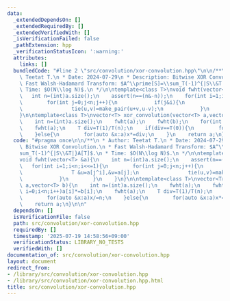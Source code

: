 ```yaml
---
data:
  _extendedDependsOn: []
  _extendedRequiredBy: []
  _extendedVerifiedWith: []
  _isVerificationFailed: false
  _pathExtension: hpp
  _verificationStatusIcon: ':warning:'
  attributes:
    links: []
  bundledCode: "#line 2 \"src/convolution/xor-convolution.hpp\"\n\n/**\n * Author:\
    \ Teetat T.\n * Date: 2024-07-29\n * Description: Bitwise XOR Convolution.\n *\
    \ Fast Walsh-Hadamard Transform: $A^\\prime[S]=\\sum_T(-1)^{|S\\&T|}A[T]$.\n *\
    \ Time: $O(N\\log N)$.\n */\n\ntemplate<class T>\nvoid fwht(vector<T> &a){\n \
    \   int n=(int)a.size();\n    assert(n==(n&-n));\n    for(int i=1;i<n;i<<=1){\n\
    \        for(int j=0;j<n;j++){\n            if(j&i){\n                T &u=a[j^i],&v=a[j];\n\
    \                tie(u,v)=make_pair(u+v,u-v);\n            }\n        }\n    }\n\
    }\n\ntemplate<class T>\nvector<T> xor_convolution(vector<T> a,vector<T> b){\n\
    \    int n=(int)a.size();\n    fwht(a);\n    fwht(b);\n    for(int i=0;i<n;i++)a[i]*=b[i];\n\
    \    fwht(a);\n    T div=T(1)/T(n);\n    if(div==T(0)){\n        for(auto &x:a)x/=n;\n\
    \    }else{\n        for(auto &x:a)x*=div;\n    }\n    return a;\n}\n\n"
  code: "#pragma once\n\n/**\n * Author: Teetat T.\n * Date: 2024-07-29\n * Description:\
    \ Bitwise XOR Convolution.\n * Fast Walsh-Hadamard Transform: $A^\\prime[S]=\\\
    sum_T(-1)^{|S\\&T|}A[T]$.\n * Time: $O(N\\log N)$.\n */\n\ntemplate<class T>\n\
    void fwht(vector<T> &a){\n    int n=(int)a.size();\n    assert(n==(n&-n));\n \
    \   for(int i=1;i<n;i<<=1){\n        for(int j=0;j<n;j++){\n            if(j&i){\n\
    \                T &u=a[j^i],&v=a[j];\n                tie(u,v)=make_pair(u+v,u-v);\n\
    \            }\n        }\n    }\n}\n\ntemplate<class T>\nvector<T> xor_convolution(vector<T>\
    \ a,vector<T> b){\n    int n=(int)a.size();\n    fwht(a);\n    fwht(b);\n    for(int\
    \ i=0;i<n;i++)a[i]*=b[i];\n    fwht(a);\n    T div=T(1)/T(n);\n    if(div==T(0)){\n\
    \        for(auto &x:a)x/=n;\n    }else{\n        for(auto &x:a)x*=div;\n    }\n\
    \    return a;\n}\n\n"
  dependsOn: []
  isVerificationFile: false
  path: src/convolution/xor-convolution.hpp
  requiredBy: []
  timestamp: '2025-07-19 14:58:56+09:00'
  verificationStatus: LIBRARY_NO_TESTS
  verifiedWith: []
documentation_of: src/convolution/xor-convolution.hpp
layout: document
redirect_from:
- /library/src/convolution/xor-convolution.hpp
- /library/src/convolution/xor-convolution.hpp.html
title: src/convolution/xor-convolution.hpp
---
```

